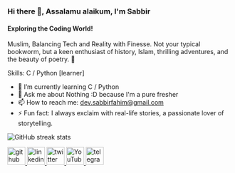 ### Hi there 👋, Assalamu alaikum, I'm Sabbir
#### Exploring the Coding World!
Muslim, Balancing Tech and Reality with Finesse. Not your typical bookworm, but a keen enthusiast of history, Islam, thrilling adventures, and the beauty of poetry. 🌟

Skills: C / Python [learner]

- 🌱 I’m currently learning C / Python 
- 💬 Ask me about Nothing :D because I'm a pure fresher 
- 📫 How to reach me: dev.sabbirfahim@gmail.com 
- ⚡ Fun fact:  I always exclaim with real-life stories, a passionate lover of storytelling. 

![GitHub streak stats](https://streak-stats.demolab.com/?user=sabbirahmedfahim)  

<a href="https://github.com/X">
  <img src="https://cdn.jsdelivr.net/npm/simple-icons@3.0.1/icons/github.svg" alt="github" height="40" style="color: your_color_here;">
</a>
<a href="https://www.linkedin.com/in/sabbirahmedfahim/">
  <img src="https://cdn.jsdelivr.net/npm/simple-icons@3.0.1/icons/linkedin.svg" alt="linkedin" height="40">
</a>
<a href="https://twitter.com/X">
  <img src="https://cdn.jsdelivr.net/npm/simple-icons@3.0.1/icons/twitter.svg" alt="twitter" height="40">
</a>
<a href="https://www.youtube.com/@X">
  <img src="https://cdn.jsdelivr.net/npm/simple-icons@3.0.1/icons/youtube.svg" alt="YouTube" height="40" style="color: your_color_here;">
</a>
<a href="https://t.me/X">
  <img src="https://cdn.jsdelivr.net/npm/simple-icons@3.0.1/icons/telegram.svg" alt="telegram" height="40" style="color: your_color_here;">
</a>

